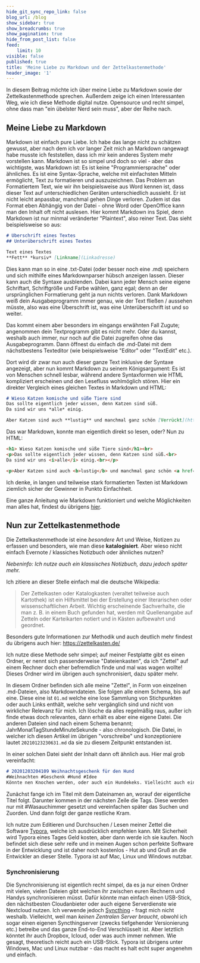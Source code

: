 ```yaml
---
hide_git_sync_repo_link: false
blog_url: /blog
show_sidebar: true
show_breadcrumbs: true
show_pagination: true
hide_from_post_list: false
feed:
    limit: 10
visible: false
published: true
title: 'Meine Liebe zu Markdown und der Zettelkastenmethode'
header_image: '1'
---
```


In diesem Beitrag möchte ich über meine Liebe zu Markdown sowie der Zettelkastenmethode sprechen. Außerdem zeige ich einen Interessanten Weg, wie ich diese Methode digital nutze. Opensource und recht simpel, ohne dass man "ein übelster Nerd sein muss", aber der Reihe nach. 

## Meine Liebe zu Markdown

Markdown ist einfach pure Liebe. Ich habe das lange nicht zu schätzen gewusst, aber nach dem ich vor langer Zeit mich an Markdown rangewagt habe musste ich feststellen, dass ich mir kein anderes System mehr vorstellen kann. 
Markdown ist so simpel und doch so viel - aber das wichtigste, was Markdown ist: Es ist keine "Programmiersprache" oder ähnliches. Es ist eine Syntax-Sprache, welche mit einfachsten Mitteln ermöglicht, Text zu formatieren und auszuzeichnen. 
Das Problem an Formatiertem Text, wie wir ihn beispielsweise aus Word kennen ist, dass dieser Text auf unterschiedlichen Geräten unterschiedlich aussieht. Er ist nicht leicht anpassbar, manchmal gehen Dinge verloren. Zudem ist das Format eben Abhängig von der Datei - ohne Word oder OpenOffice kann man den Inhalt oft nicht auslesen. Hier kommt Markdown ins Spiel, denn Markdown ist nur minmal veränderter "Plaintext", also reiner Text. Das sieht beispielsweise so aus: 

```markdown
# Überschrift eines Textes
## Unterüberschrift eines Textes

Text eines Textes
**Fett** *kursiv* [Linkname](Linkadresse)
```

Dies kann man so in eine .txt-Datei (oder besser noch eine .md) speichern und sich mithilfe eines Markdownparser hübsch anzeigen lassen. Dieser kann auch die Syntaxe ausblenden. Dabei kann jeder Mensch seine eigene Schriftart, Schriftgröße und Farbe wählen, ganz egal; denn an der ursprünglichen Formatierung geht ja nun nichts verloren. Dank Markdown weiß dein Ausgabeprogramm immer genau, wie der Text fließen / aussehen müsste, also was eine Überschrift ist, was eine Unterüberschrift ist und so weiter. 

Das kommt einem aber besonders im eingangs erwähnten Fall Zugute; angenommen dein Textprogramm gibt es nicht mehr. Oder du kannst, weshalb auch immer, nur noch auf die Datei zugreifen ohne das Ausgabeprogramm. Dann öffnest du einfach die .md-Datei mit dem nächstbestens Texteditor (wie beispielsweise "Editor" oder "TextEdit" etc.).

Dort wird dir zwar nun auch dieser ganze Text inklusive der Syntaxe angezeigt, aber nun kommt Markdown zu seinem Königsargument: Es ist von Menschen schnell lesbar, während andere Syntaxformen wie HTML kompliziert erscheinen und den Lesefluss wohlmöglich stören. Hier ein direkter Vergleich eines gleichen Textes in Markdown und HTML:

```markdown
# Wieso Katzen komische und süße Tiere sind
Das sollte eigentlich jeder wissen, denn Katzen sind süß.  
Da sind wir uns *alle* einig.

Aber Katzen sind auch **lustig** und manchmal ganz schön [Verrückt](https://linkzucatcontent).
```

Das war Markdown, konnte man eigentlich direkt so lesen, oder? Nun zu HTML: 

```html
<h1> Wieso Katzen komische und süße Tiere sind</h1><br>
<p>Das sollte eigentlich jeder wissen, denn Katzen sind süß.<br>
Da sind wir uns <i>alle</i> einig.<br></p>

<p>Aber Katzen sind auch <b>lustig</b> und manchmal ganz schön <a href="https://linkzucatcontent">Verrückt</a>.</p>
```

Ich denke, in langen und teilweise stark formatierten Texten ist Markdown ziemlich sicher der Gewinner in Punkto Einfachheit. 

Eine ganze Anleitung wie Markdown funktioniert und welche Möglichkeiten man alles hat, findest du übrigens [hier](https://www.markdownguide.org/cheat-sheet).

## Nun zur Zettelkastenmethode

Die Zettelkastenmethode ist eine *besondere* Art und Weise, Notizen zu erfassen und besonders, wie man diese **katalogisiert**. Aber wieso nicht einfach Evernote / klassiches Notizbuch oder ähnliches nutzen? 

*Nebeninfo: Ich nutze auch ein klassisches Notizbuch, dazu jedoch später mehr.*

Ich zitiere an dieser Stelle einfach mal die deutsche Wikipedia: 

> Der Zettelkasten oder Katalogkasten (veraltet teilweise auch Kartothek) ist ein Hilfsmittel bei der Erstellung einer literarischen oder wissenschaftlichen Arbeit. Wichtig erscheinende Sachverhalte, die man z. B. in einem Buch gefunden hat, werden mit Quellenangabe auf Zetteln oder Karteikarten notiert und in Kästen aufbewahrt und geordnet. 

Besonders gute Informationen zur Methodik und auch deutlich mehr findest du übrigens auch hier: https://zettelkasten.de/

Ich nutze diese Methode sehr simpel; auf meiner Festplatte gibt es einen Ordner, er nennt sich passenderweise "Dateienkasten", da ich "Zettel" auf einem Rechner doch eher befremdlich finde und mal was wagen wollte! Dieses Ordner wird im übrigen auch synchronisiert, dazu später mehr. 

In diesem Ordner befinden sich alle meine "Zettel", in Form von einzelnen .md-Dateien, also Markdowndateien. Sie folgen alle einem Schema, bis auf eine. Diese eine ist ``` 01.md ``` welche eine lose Sammlung von Stichpunkten oder auch Links enthält, welche sehr vergänglich sind und nicht von wirklicher Relevanz für mich. Ich lösche da alles regelmäßig raus, außer ich finde etwas doch relevantes, dann erhält es aber eine eigene Datei. Die anderen Dateien sind nach einem Schema benannt; JahrMonatTagStundeMinuteSekunde - also chronologisch. Die Datei, in welcher ich diesen Artikel im übrigen "vorschreibe" und konzeptioniere lautet ```20210123230631.md``` da sie zu diesem Zeitpunkt entstanden ist. 

In einer solchen Datei sieht der Inhalt dann oft ähnlich aus. Hier mal grob vereinfacht: 

```markdown
# 20201203204109 Weihnachtsgeschenk für den Hund
#Weihnachten #Geschenk #Hund #Idee
Könnte nen Knochen werden, oder auch ein Hundekeks. Vielleicht auch einfach nur Spielzeug, was quietscht.
```

Zunächst fange ich im Titel mit dem Dateinamen an, worauf der eigentliche Titel folgt. Darunter kommen in der nächsten Zeile die Tags. Diese werden nur mit #Wasauchimmer gesetzt und vereinfachen später das Suchen und Zuorden. Und dann folgt der ganze restliche Kram. 

Ich nutze zum Editieren und Durchsuchen / Lesen meiner Zettel die Software [Typora](https://typora.io), welche ich ausdrücklich empfehlen kann. Mit Sicherheit wird Typora eines Tages Geld kosten, aber dann werde ich sie kaufen. Noch befindet sich diese sehr reife und in meinen Augen schon perfekte Software in der Entwicklung und ist daher noch kostenlos - Hut ab und Gruß an die Entwickler an dieser Stelle. Typora ist auf Mac, Linux und Windows nutzbar. 

### Synchronisierung

Die Synchronisierung ist eigentlich recht simpel, da es ja nur einen Ordner mit vielen, vielen Dateien gibt welchen ihr zwischen euren Rechnern und Handys synchronisieren müsst. Dafür könnte man einfach einen USB-Stick, den nächstbesten Cloudanbieter oder auch eigene Serverdienste wie Nextcloud nutzen. Ich verwende jedoch [Syncthing](https://syncthing.net/) - fragt mich nicht weshalb. Vielleicht, weil man *keinen Zentralen Server braucht*, obwohl ich sogar einen eigenen Syncthingserver (zwecks tiefgehender Versionierung etc.) betreibe und das ganze End-to-End Verschlüsselt ist. Aber letztlich könntet ihr auch Dropbox, Icloud, oder was auch immer nehmen. Wie gesagt, theoretisch reicht auch ein USB-Stick. Typora ist übrigens unter Windows, Mac und Linux nutzbar - das macht es halt echt super angenehm und einfach. 
